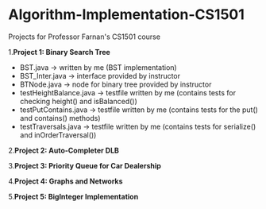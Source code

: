 # Algorithm-Implementation-CS1501
Projects for Professor Farnan's CS1501 course

1.**Project 1: Binary Search Tree**
  - BST.java -> written by me (BST implementation)
  - BST_Inter.java -> interface provided by instructor
  - BTNode.java -> node for binary tree provided by instructor
  - testHeightBalance.java -> testfile written by me (contains tests for checking height() and isBalanced())
  - testPutContains.java -> testfile written by me (contains tests for the put() and contains() methods)
  - testTraversals.java -> testfile written by me (contains tests for serialize() and inOrderTraversal())

2.**Project 2: Auto-Completer DLB**

3.**Project 3: Priority Queue for Car Dealership**

4.**Project 4: Graphs and Networks**

5.**Project 5: BigInteger Implementation**

